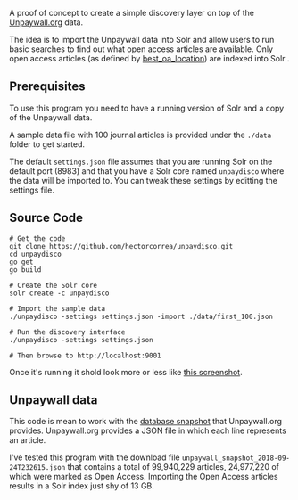 A proof of concept to create a simple discovery layer on top of the
[Unpaywall.org](https://unpaywall.org/) data.

The idea is to import the Unpaywall data into Solr and allow users to run basic 
searches to find out what open access articles are available. Only open access articles
(as defined by [best_oa_location](http://unpaywall.org/data-format)) are indexed into Solr .


## Prerequisites
To use this program you need to have a running version of Solr and a copy of the Unpaywall data. 

A sample data file with 100 journal articles is provided under the `./data` folder to get started.

The default `settings.json` file assumes that you are running Solr on the default port (8983) and that you have a Solr core named `unpaydisco` where the data will be imported to. You can tweak these settings by editting the settings file.


## Source Code
```
# Get the code 
git clone https://github.com/hectorcorrea/unpaydisco.git
cd unpaydisco
go get
go build

# Create the Solr core
solr create -c unpaydisco

# Import the sample data
./unpaydisco -settings settings.json -import ./data/first_100.json

# Run the discovery interface 
./unpaydisco -settings settings.json

# Then browse to http://localhost:9001
```

Once it's running it shold look more or less like [this screenshot](https://github.com/hectorcorrea/unpaydisco/blob/master/misc/search_results.png).


## Unpaywall data
This code is mean to work with the [database snapshot](http://unpaywall.org/products/snapshot) that Unpaywall.org provides. Unpaywall.org provides a JSON file in which each line represents an article. 

I've tested this program with the download file `unpaywall_snapshot_2018-09-24T232615.json` that contains a total of 99,940,229 articles, 24,977,220 of which were marked as Open Access. Importing the Open Access articles results in a Solr index just shy of 13 GB.